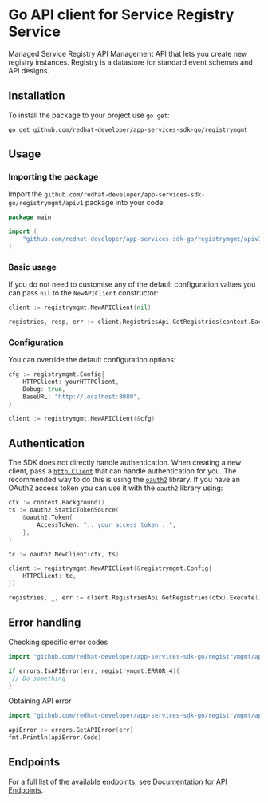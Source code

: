 # Go API client for Service Registry Service

Managed Service Registry API Management API that lets you create new registry instances. Registry is a datastore for standard event schemas and API designs.

## Installation

To install the package to your project use `go get`:

```shell
go get github.com/redhat-developer/app-services-sdk-go/registrymgmt
```

## Usage

### Importing the package

Import the `github.com/redhat-developer/app-services-sdk-go/registrymgmt/apiv1` package into your code:

```go
package main

import (
    "github.com/redhat-developer/app-services-sdk-go/registrymgmt/apiv1"
)
```

### Basic usage

If you do not need to customise any of the default configuration values you can pass `nil` to the `NewAPIClient` constructor:

```go
client := registrymgmt.NewAPIClient(nil)

registries, resp, err := client.RegistriesApi.GetRegistries(context.Background()).Execute()
```

### Configuration

You can override the default configuration options:

```go
cfg := registrymgmt.Config{
    HTTPClient: yourHTTPClient,
    Debug: true,
    BaseURL: "http://localhost:8080",
}

client := registrymgmt.NewAPIClient(&cfg)
```

## Authentication

The SDK does not directly handle authentication. When creating a new client, pass a [`http.Client`](https://golang.org/pkg/net/http/#Client) that can handle authentication for you. The recommended way to do this is using the [`oauth2`](https://pkg.go.dev/golang.org/x/oauth2) library. If you have an OAuth2 access token you can use it with the `oauth2` library using:

```go
ctx := context.Background()
ts := oauth2.StaticTokenSource(
    &oauth2.Token{
        AccessToken: ".. your access token ..",
    },
)

tc := oauth2.NewClient(ctx, ts)

client := registrymgmt.NewAPIClient(&registrymgmt.Config{
    HTTPClient: tc,
})

registries, _, err := client.RegistriesApi.GetRegistries(ctx).Execute()
```

## Error handling

Checking specific error codes

```go
import "github.com/redhat-developer/app-services-sdk-go/registrymgmt/apiv1/error"

if errors.IsAPIError(err, registrymgmt.ERROR_4){
 // Do something
}
```

Obtaining API error 

```go
import "github.com/redhat-developer/app-services-sdk-go/registrymgmt/apiv1/error"

apiError := errors.GetAPIError(err)
fmt.Println(apiError.Code)
```

## Endpoints

For a full list of the available endpoints, see [Documentation for API Endpoints](./client/README.md#documentation-for-api-endpoints).